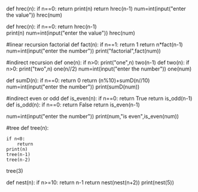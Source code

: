    def hrec(n):
       if n==0:
           return
       print(n)
       return hrec(n-1)
num=int(input("enter the value"))
hrec(num)


 def hrec(n):
       if n==0:
           return
       hrec(n-1)  
       print(n)
num=int(input("enter the value"))
hrec(num)


#linear recursion factorial
def fact(n):
    if n==1:
        return 1
    return n*fact(n-1)
num=int(input("enter the number"))
print("factorial",fact(num))



#indirect recursion
def one(n):
    if n>0:
        print("one",n)
        two(n-1)
def two(n):
    if n>0:
        print("two",n)
        one(n//2)
num=int(input("enter the number"))
one(num)


def sumD(n):
    if n==0:
        return 0
    return (n%10)+sumD(n//10)
num=int(input("enter the number"))
print(sumD(num))


#indirect even or odd
def is_even(n):
    if n==0:
        return True
    return is_odd(n-1)
def is_odd(n):
    if n==0:
        return False
    return is_even(n-1)

num=int(input("enter the number"))
print(num,"is even",is_even(num))


#tree
def tree(n):
    
    if n<0:
        return
    print(n)
    tree(n-1)
    tree(n-2)
tree(3)


def nest(n):
    if n>=10:
        return n-1
    return nest(nest(n+2))
print(nest(5))

